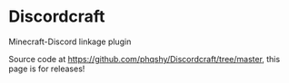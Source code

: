 # Discordcraft
Minecraft-Discord linkage plugin

Source code at https://github.com/phqshy/Discordcraft/tree/master, this page is for releases!
